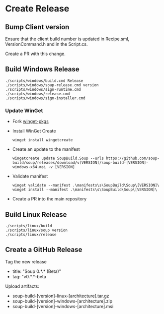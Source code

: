 # Create Release

## Bump Client version
Ensure that the client build number is updated in Recipe.sml, VersionCommand.h and in the Script.cs.

Create a PR with this change.

## Build Windows Release
```
./scripts/windows/build.cmd Release
./scripts/windows/soup-release.cmd version
./scripts/windows/sign-runtime.cmd
./scripts/windows/release.cmd
./scripts/windows/sign-installer.cmd
```

### Update WinGet
* Fork [winget-pkgs](https://github.com/microsoft/winget-pkgs)
* Install WinGet Create

    ```winget install wingetcreate```
* Create an update to the manifest
    
    ```wingetcreate update SoupBuild.Soup --urls https://github.com/soup-build/soup/releases/download/v[VERSION]/soup-build-[VERSION]-windows-x64.msi -v [VERSION]```
* Validate manifest

    ```
    winget validate --manifest .\manifests\s\SoupBuild\Soup\[VERSION]\
    winget install --manifest .\manifests\s\SoupBuild\Soup\[VERSION]\
    ```

* Create a PR into the main repository

## Build Linux Release
```
./scripts/linux/build
./scripts/linux/soup version
./scripts/linux/release
```

## Create a GitHub Release
Tag the new release
* title: "Soup 0.\*.\* (Beta)"
* tag: "v0.\*.\*-beta

Upload artifacts:
* soup-build-[version]-linux-[architecture].tar.gz
* soup-build-[version]-windows-[architecture].zip
* soup-build-[version]-windows-[architecture].msi